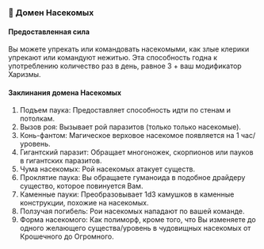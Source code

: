 ### 🐛 Домен Насекомых
#### Предоставленная сила
Вы можете упрекать или командовать насекомыми, как злые клерики упрекают или командуют нежитью. Эта способность годна к употреблению количество раз в день, равное 3 + ваш модификатор Харизмы.
#### Заклинания домена Насекомых
1. Подъем паука: Предоставляет способность идти по стенам и потолкам.
2. Вызов роя: Вызывает рой паразитов (только только насекомые).
3. Конь-фантом: Магическое верховое насекомое появляется на 1 час/уровень.
4. Гигантский паразит: Обращает многоножек, скорпионов или пауков в гигантских паразитов.
5. Чума насекомых: Рой насекомых атакует существ.
6. Проклятие паука: Вы обращаете гуманоида в подобное драйдеру существо, которое повинуется Вам.
7. Каменные пауки: Преобразовывает 1d3 камушков в каменные конструкции, похожие на насекомых.
8. Ползучая погибель: Рои насекомых нападают по вашей команде.
9. Форма насекомого: Как полиморф, кроме того, что Вы изменяете до одного желающего существа/уровень в чудовищных насекомых от Крошечного до Огромного.